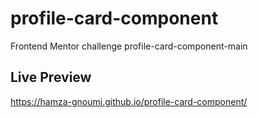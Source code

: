 # profile-card-component
Frontend Mentor challenge profile-card-component-main
## Live Preview 
https://hamza-gnoumi.github.io/profile-card-component/
